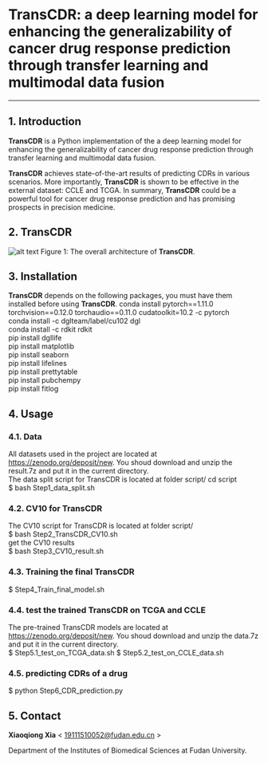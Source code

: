# TransCDR: a deep learning model for enhancing the generalizability of cancer drug response prediction through transfer learning and multimodal data fusion
-----------------------------------------------------------------

## 1. Introduction
**TransCDR** is a Python implementation of the a deep learning model for enhancing the generalizability of cancer drug response prediction through transfer learning and multimodal data fusion. 

**TransCDR** achieves state-of-the-art results of predicting CDRs in various scenarios. More importantly, **TransCDR** is shown to be effective in the external dataset: CCLE and TCGA. In summary, **TransCDR** could be a powerful tool for cancer drug response prediction and has promising prospects in precision medicine.

## 2. TransCDR
![alt text](docs/fig1-update.png "TransCDR")
Figure 1: The overall architecture of **TransCDR**.

## 3. Installation
**TransCDR** depends on the following packages, you must have them installed before using **TransCDR**.
conda install pytorch==1.11.0 torchvision==0.12.0 torchaudio==0.11.0 cudatoolkit=10.2 -c pytorch  
conda install -c dglteam/label/cu102 dgl  
conda install -c rdkit rdkit  
pip install dgllife  
pip install matplotlib  
pip install seaborn  
pip install lifelines  
pip install prettytable  
pip install pubchempy  
pip install fitlog  
## 4. Usage
### 4.1. Data
All datasets used in the project are located at https://zenodo.org/deposit/new. You shoud download and unzip the result.7z and put it in the current directory.  
The data split script for TransCDR is located at folder script/
cd script  
$ bash Step1_data_split.sh  
 
### 4.2. CV10 for TransCDR
The CV10 script for TransCDR is located at folder script/  
$ bash Step2_TransCDR_CV10.sh  
get the CV10 results  
$ bash Step3_CV10_result.sh  

### 4.3. Training the final TransCDR
$ Step4_Train_final_model.sh

### 4.4. test the trained TransCDR on TCGA and CCLE
The pre-trained TransCDR models are located at https://zenodo.org/deposit/new. You shoud download and unzip the data.7z and put it in the current directory.  
$ Step5.1_test_on_TCGA_data.sh
$ Step5.2_test_on_CCLE_data.sh

### 4.5. predicting CDRs of a drug
$ python Step6_CDR_prediction.py

## 5. Contact

**Xiaoqiong Xia** < 19111510052@fudan.edu.cn >

Department of the Institutes of Biomedical Sciences at Fudan University.


